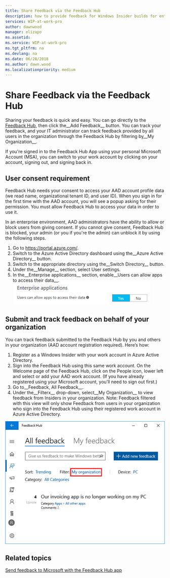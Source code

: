 ```yaml
---
title: Share Feedback via the Feedback Hub
description: how to provide feedback for Windows Insider builds for enterprise client devices.
services: WIP-at-work-pro
author: dawnwood
manager: elizapo
ms.assetid: 
ms.service: WIP-at-work-pro
ms.tgt_pltfrm: na
ms.devlang: na
ms.date: 06/28/2018
ms.author: dawn.wood
ms.localizationpriority: medium
---
```


# Share Feedback via the Feedback Hub

Sharing your feedback is quick and easy. You can go directly to the [Feedback Hub](feedback-hub:///), then click the__Add Feedback__ button. You can track your feedback, and your IT administrator can track feedback provided by all users in the organization through the Feedback Hub by filtering by__My Organization__. 

If you're signed in to the Feedback Hub App using your personal Microsoft Account (MSA), you can switch to your work account by clicking on your account, signing out, and signing back in.

## User consent requirement
Feedback Hub needs your consent to access your AAD account profile data (we read name, organizational tenant ID, and user ID). When you sign in for the first time with the AAD account, you will see a popup asking for their permission. You must allow Feedback Hub to access your data in order to use it. 

In an enterprise environment, AAD administrators have the ability to allow or block users from giving consent. If you cannot give consent, Feedback Hub is blocked, your admin (or you if you're the admin) can unblock it by using the following steps.

1. Go to https://portal.azure.com/.
2. Switch to the Azure Active Directory dashboard using the__Azure Active Directory__ button. 
3. Switch to the appropriate directory using the__Switch Directory__ button.
4. Under the__Manage__ section, select User settings. 
5. In the__Enterprise applications__ section, enable__Users can allow apps to access their data__. ![allow data access](images/waas-wipfb-aad-newenable.png "allow data access")

## Submit and track feedback on behalf of your organization
You can track feedback submitted to the Feedback Hub by you and others in your organization (AAD account registration required). Here’s how:

1. Register as a Windows Insider with your work account in Azure Active Directory.
2. Sign into the Feedback Hub using this same work account. On the Welcome page of the Feedback Hub, click on the People icon, lower left and select or add your AAD work account. (If you have already registered using your Microsoft account, you’ll need to sign out first.)
3. Go to__Feedback, All Feedback__.
4. Under the__Filterx__ drop-down, select__My Organization__ to view feedback from Insiders in your organization. Note: Feedback filtered with this view will only show Feedback from users in your organization who sign into the Feedback Hub using their registered work account in Azure Active Directory. 

![organizational feedback](images/WIP_feedback_WIP-B.png "organizational feedback")

## Related topics
[Send feedback to Microsoft with the Feedback Hub app](https://support.microsoft.com/en-us/help/4021566/windows-10-send-feedback-to-microsoft-with-feedback-hub-app)

